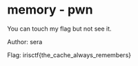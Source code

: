 # memory - pwn
You can touch my flag but not see it.

Author: sera

Flag: irisctf{the_cache_always_remembers}
